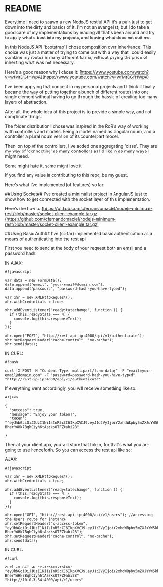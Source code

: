 # README #

Everytime I need to spawn a new NodeJS restful API it's a pain just to get down into the dirty and basics of it.
I'm not an evangelist, but I do take a good care of my implementations by reading all that's been around and try to apply what's best into my projects, and leaving what does not suit me.

In this NodeJS API 'bootstrap' I chose composition over inheritance. This choice was just a matter of trying to come out with a way that I could easily combine my routes in many different forms, without paying the price of inheriting what was not necessary. 

Here's a good reason why I chose it: [https://www.youtube.com/watch?v=wfMtDGfHWpA](https://www.youtube.com/watch?v=wfMtDGfHWpA)

I've been applying that concept in my personal projects and I think it finally became the way of putting together a bunch of different routes into one single element without having to go through the hassle of creating too many layers of abstraction.

After all, the whole idea of this project is to provide a simple way, and not complicate things.

The folder distribution I chose was inspired in the RoR's way of working with controllers and models. Being a model named as singular noum, and a controller a plural noum version of its counterpart model.

Then, on top of the controllers, I've added one aggregating 'class'. They are my way of 'connecting' as many controllers as I'd like in as many ways I might need. 

Some might hate it, some might love it.

If you find any value in contributing to this repo, be my guest.


Here's what I've implemented (of features) so far:


##Using Socket##
I've created a minimalist project in AngularJS just to show how to get connected with the socket layer of this implementation. 


Here's the how to:[https://github.com/cfernandomaciel/nodejs-minimum-rest/blob/master/socket-client-example.tar.gz](https://github.com/cfernandomaciel/nodejs-minimum-rest/blob/master/socket-client-example.tar.gz)

##Using Basic Auth##
I've (so far) implemented basic authentication as a means of authenticating into the rest api


First you need to send at the body of your request both an email and a password hash:


IN AJAX:

```
#!javascript

var data = new FormData();
data.append("email", "your-email@domain.com");
data.append("password", "password-hash-you-have-typed");

var xhr = new XMLHttpRequest();
xhr.withCredentials = true;

xhr.addEventListener("readystatechange", function () {
  if (this.readyState === 4) {
    console.log(this.responseText);
  }
});

xhr.open("POST", "http://rest-api-ip:4000/api/v1/authenticate");
xhr.setRequestHeader("cache-control", "no-cache");
xhr.send(data);
```



IN CURL:

```
#!bash

curl -X POST -H "Content-Type: multipart/form-data;" -F "email=your-email@domain.com" -F "password=password-hash-you-have-typed" "http://rest-ip-ip:4000/api/v1/authenticate"
```


If everything went accordingly, you will receive something like so:


```
#!json

{
  "success": true,
  "message": "Enjoy your token!",
  "token": ""eyJhbGciOiJIUzI1NiIsInR5cCI6IkpXVCJ9.eyJ1c2VyIjoiY2xhdWRpby5mZXJuYW5kb0BnbWFpbC5jb20iLCJwYXNzd29yZCI6InNwaXR6MDEiLCJpYXQiOjE0NzIwODUxODcsImV4cCI6MTQ3MjA4NTI3M30.oZ5CQb5ZW-BherYWHk7BqhC1yh6tAszks0TFZ0abi28"
  
}
```


Then at your client app, you will store that token, for that's what you are going to use henceforth.
So you can access the rest api like so:


AJAX:

```
#!javascript

var xhr = new XMLHttpRequest();
xhr.withCredentials = true;

xhr.addEventListener("readystatechange", function () {
  if (this.readyState === 4) {
    console.log(this.responseText);
  }
});

xhr.open("GET", "http://rest-api-ip:4000/api/v1/users"); //accessing the users route for instance
xhr.setRequestHeader("x-access-token", "eyJhbGciOiJIUzI1NiIsInR5cCI6IkpXVCJ9.eyJ1c2VyIjoiY2xhdWRpby5mZXJuYW5kb0BnbWFpbC5jb20iLCJwYXNzd29yZCI6InNwaXR6MDEiLCJpYXQiOjE0NzIwODUxODcsImV4cCI6MTQ3MjA4NTI3M30.oZ5CQb5ZW-BherYWHk7BqhC1yh6tAszks0TFZ0abi28");
xhr.setRequestHeader("cache-control", "no-cache");
xhr.send(data);
```




IN CURL:

```
#!curl

curl -X GET -H "x-access-token: "eyJhbGciOiJIUzI1NiIsInR5cCI6IkpXVCJ9.eyJ1c2VyIjoiY2xhdWRpby5mZXJuYW5kb0BnbWFpbC5jb20iLCJwYXNzd29yZCI6InNwaXR6MDEiLCJpYXQiOjE0NzIwODUxODcsImV4cCI6MTQ3MjA4NTI3M30.oZ5CQb5ZW-BherYWHk7BqhC1yh6tAszks0TFZ0abi28" "http://10.0.3.34:4000/api/v1/users"
```
